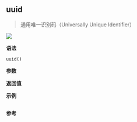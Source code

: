 ## uuid

> 通用唯一识别码（Universally Unique Identifier）

![](https://img.shields.io/badge/-String-blue)

**语法**

`uuid()`

**参数**

**返回值**

**示例**

```js

```

**参考**
